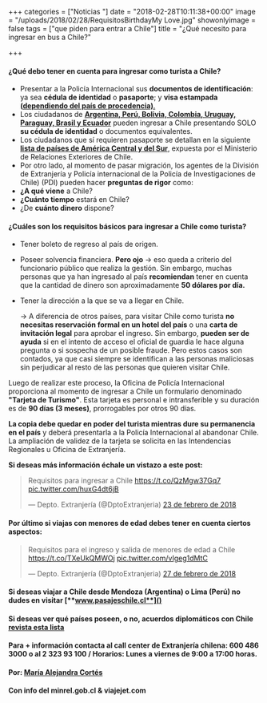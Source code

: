 +++
categories = ["Noticias "]
date = "2018-02-28T10:11:38+00:00"
image = "/uploads/2018/02/28/RequisitosBirthdayMy Love.jpg"
showonlyimage = false
tags = ["que piden para entrar a Chile"]
title = "¿Qué necesito para ingresar en bus a Chile?"

+++
#### **¿Qué debo tener en cuenta para ingresar como turista a Chile?**

* Presentar a la Policía Internacional sus **documentos de identificación**: ya sea **cédula de identidad** o **pasaporte**; y **visa estampada (**[**dependiendo del país de procedencia)**.](https://minrel.gob.cl/las-americas/minrel/2010-06-15/100334.html)
* Los ciudadanos de [**Argentina, Perú, Bolivia, Colombia, Uruguay, Paraguay, Brasil y Ecuador**](https://minrel.gob.cl/las-americas/minrel/2010-06-15/100334.html) pueden ingresar a Chile presentando SOLO **su cédula de identidad** o documentos equivalentes.
* Los ciudadanos que sí requieren pasaporte se detallan en la siguiente [**lista de países de América Central y del Sur**](https://minrel.gob.cl/las-americas/minrel/2010-06-15/100334.html), expuesta por el Ministerio de Relaciones Exteriores de Chile. 
* Por otro lado, al momento de pasar migración, los agentes de la División de Extranjería y Policía internacional de la Policía de Investigaciones de Chile) (PDI) pueden hacer **preguntas de rigor** como:
* **¿A qué viene** a Chile?
* **¿Cuánto tiempo** estará en Chile?
* ¿De **cuánto dinero** dispone?

#### **¿Cuáles son los requisitos básicos para ingresar a Chile como turista?**

* Tener boleto de regreso al país de origen.
* Poseer solvencia financiera. **Pero ojo** → eso queda a criterio del funcionario público que realiza la gestión. Sin embargo, muchas personas que ya han ingresado al país **recomiendan** tener en cuenta que la cantidad de dinero son aproximadamente **50 dólares por día.**
* Tener la dirección a la que se va a llegar en Chile.

  → A diferencia de otros países, para visitar Chile como turista **no necesitas reservación formal en un hotel del país** o una **carta de invitación legal** para aprobar el ingreso. Sin embargo, **pueden ser de ayuda** si en el intento de acceso el oficial de guardia le hace alguna pregunta o si sospecha de un posible fraude. Pero estos casos son contados, ya que casi siempre se identifican a las personas maliciosas sin perjudicar al resto de las personas que quieren visitar Chile.

Luego de realizar este proceso, la Oficina de Policía Internacional proporciona al momento de ingresar a Chile un formulario denominado **"Tarjeta de Turismo"**. Esta tarjeta es personal e intransferible y su duración es de **90 días (3 meses)**, prorrogables por otros 90 días. 

**La copia debe quedar en poder del turista mientras dure su permanencia en el país** y deberá presentarla a la Policía Internacional al abandonar Chile. La ampliación de validez de la tarjeta se solicita en las Intendencias Regionales u Oficina de Extranjería.

**Si deseas más información échale un vistazo a este post:**

<blockquote class="twitter-tweet" data-lang="es"><p lang="es" dir="ltr">Requisitos para ingresar a Chile <a href="https://t.co/QzMgw37Gq7">https://t.co/QzMgw37Gq7</a> <a href="https://t.co/huxG4dt6jB">pic.twitter.com/huxG4dt6jB</a></p>— Depto. Extranjería (@DptoExtranjeria) <a href="https://twitter.com/DptoExtranjeria/status/967081626738991104?ref_src=twsrc%5Etfw">23 de febrero de 2018</a></blockquote>
<script async src="https://platform.twitter.com/widgets.js" charset="utf-8"></script>

#### **Por último si viajas con menores de edad debes tener en cuenta ciertos aspectos:**

<blockquote class="twitter-tweet" data-lang="es"><p lang="es" dir="ltr">Requisitos para el ingreso y salida de menores de edad a Chile <a href="https://t.co/TXeUkQMWOj">https://t.co/TXeUkQMWOj</a> <a href="https://t.co/vIgeg1dMtC">pic.twitter.com/vIgeg1dMtC</a></p>— Depto. Extranjería (@DptoExtranjeria) <a href="https://twitter.com/DptoExtranjeria/status/968576471810879488?ref_src=twsrc%5Etfw">27 de febrero de 2018</a></blockquote>
<script async src="https://platform.twitter.com/widgets.js" charset="utf-8"></script>

#### Si deseas viajar a Chile desde **Mendoza (Argentina) o Lima (Perú)** no dudes en visitar [**www.pasajeschile.cl**]()

#### Si deseas ver qué países poseen, o no, acuerdos diplomáticos con Chile [revista esta lista](https://www.viajejet.com/consejos-documentacion-y-requisitos-para-viajar-a-chile/)

#### **Para + información** contacta al call center de Extranjería chilena: 600 486 3000 o al 2 323 93 100 / Horarios: Lunes a viernes de 9:00 a 17:00 horas.

#### **Por:** [**María Alejandra Cortés**](http://bit.ly/2BUbMGO) 

**Con info del minrel.gob.cl & viajejet.com**